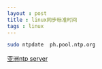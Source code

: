 ```yaml
---
layout : post 
title : linux同步标准时间
tags : linux
---
```


```bash
sudo ntpdate  ph.pool.ntp.org
```
 
[亚洲ntp server](http://www.pool.ntp.org/zone/asia "地址")
